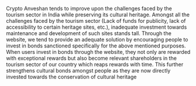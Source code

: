Crypto Anveshan tends to improve upon the challenges faced by the tourism sector in India while preserving its cultural heritage. Amongst all the challenges faced by the tourism sector (Lack of funds for publicity, lack of accessibility to certain heritage sites, etc.), inadequate investment towards maintenance and development of such sites stands tall. Through the website, we tend to provide an adequate solution by encouraging people to invest in bonds sanctioned specifically for the above mentioned purposes. When users invest in bonds through the website, they not only are rewarded with exceptional rewards but also become relevant shareholders in the tourism sector of our country which reaps rewards with time. This further strengthens cultural bonds amongst people as they are now directly invested towards the conservation of cultural heritage
